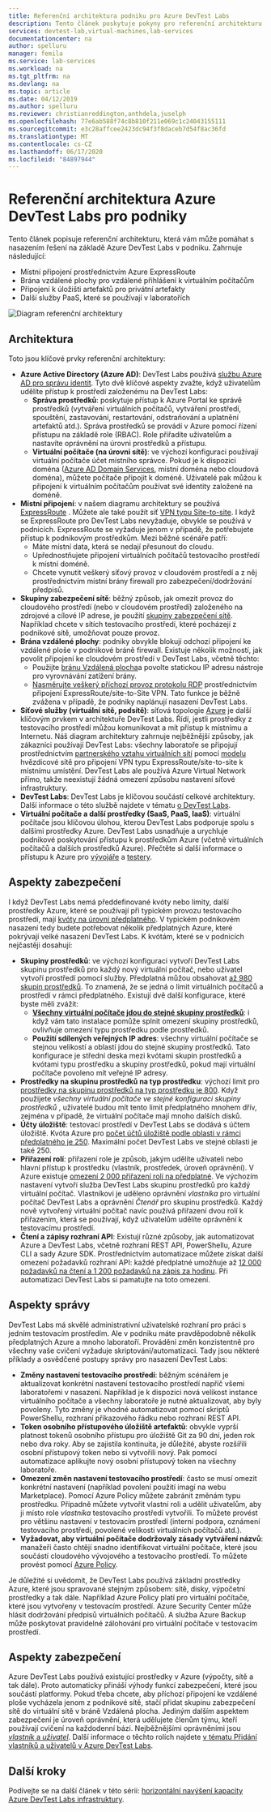 ```yaml
---
title: Referenční architektura podniku pro Azure DevTest Labs
description: Tento článek poskytuje pokyny pro referenční architekturu pro Azure DevTest Labs v podniku.
services: devtest-lab,virtual-machines,lab-services
documentationcenter: na
author: spelluru
manager: femila
ms.service: lab-services
ms.workload: na
ms.tgt_pltfrm: na
ms.devlang: na
ms.topic: article
ms.date: 04/12/2019
ms.author: spelluru
ms.reviewer: christianreddington,anthdela,juselph
ms.openlocfilehash: 77e6ab588f74c8b810f211e069c1c24043155111
ms.sourcegitcommit: e3c28affcee2423dc94f3f8daceb7d54f8ac36fd
ms.translationtype: MT
ms.contentlocale: cs-CZ
ms.lasthandoff: 06/17/2020
ms.locfileid: "84897944"
---
```

# <a name="azure-devtest-labs-reference-architecture-for-enterprises"></a>Referenční architektura Azure DevTest Labs pro podniky
Tento článek popisuje referenční architekturu, která vám může pomáhat s nasazením řešení na základě Azure DevTest Labs v podniku. Zahrnuje následující:
- Místní připojení prostřednictvím Azure ExpressRoute
- Brána vzdálené plochy pro vzdálené přihlášení k virtuálním počítačům
- Připojení k úložišti artefaktů pro privátní artefakty
- Další služby PaaS, které se používají v laboratořích

![Diagram referenční architektury](./media/devtest-lab-reference-architecture/reference-architecture.png)

## <a name="architecture"></a>Architektura
Toto jsou klíčové prvky referenční architektury:

- **Azure Active Directory (Azure AD)**: DevTest Labs používá [službu Azure AD pro správu identit](../active-directory/fundamentals/active-directory-whatis.md). Tyto dvě klíčové aspekty zvažte, když uživatelům udělíte přístup k prostředí založenému na DevTest Labs:
    - **Správa prostředků**: poskytuje přístup k Azure Portal ke správě prostředků (vytváření virtuálních počítačů, vytváření prostředí, spouštění, zastavování, restartování, odstraňování a uplatnění artefaktů atd.). Správa prostředků se provádí v Azure pomocí řízení přístupu na základě role (RBAC). Role přiřadíte uživatelům a nastavíte oprávnění na úrovni prostředků a přístupu.
    - **Virtuální počítače (na úrovni sítě)**: ve výchozí konfiguraci používají virtuální počítače účet místního správce. Pokud je k dispozici doména ([Azure AD Domain Services](../active-directory-domain-services/overview.md), místní doména nebo cloudová doména), můžete počítače připojit k doméně. Uživatelé pak můžou k připojení k virtuálním počítačům používat své identity založené na doméně.
- **Místní připojení**: v našem diagramu architektury se používá [ExpressRoute](../expressroute/expressroute-introduction.md) . Můžete ale také použít síť [VPN typu Site-to-site](../vpn-gateway/vpn-gateway-about-vpn-gateway-settings.md). I když se ExpressRoute pro DevTest Labs nevyžaduje, obvykle se používá v podnicích. ExpressRoute se vyžaduje jenom v případě, že potřebujete přístup k podnikovým prostředkům. Mezi běžné scénáře patří:
    - Máte místní data, která se nedají přesunout do cloudu.
    - Upřednostňujete připojení virtuálních počítačů testovacího prostředí k místní doméně.
    - Chcete vynutit veškerý síťový provoz v cloudovém prostředí a z něj prostřednictvím místní brány firewall pro zabezpečení/dodržování předpisů.
- **Skupiny zabezpečení sítě**: běžný způsob, jak omezit provoz do cloudového prostředí (nebo v cloudovém prostředí) založeného na zdrojové a cílové IP adrese, je použití [skupiny zabezpečení sítě](../virtual-network/security-overview.md). Například chcete v sítích testovacího prostředí, které pocházejí z podnikové sítě, umožňovat pouze provoz.
- **Brána vzdálené plochy**: podniky obvykle blokují odchozí připojení ke vzdálené ploše v podnikové bráně firewall. Existuje několik možností, jak povolit připojení ke cloudovém prostředí v DevTest Labs, včetně těchto:
  - Použijte [bránu Vzdálená plocha](/windows-server/remote/remote-desktop-services/desktop-hosting-logical-architecture)a povolte statickou IP adresu nástroje pro vyrovnávání zatížení brány.
  - [Nasměrujte veškerý příchozí provoz protokolu RDP](../vpn-gateway/vpn-gateway-forced-tunneling-rm.md) prostřednictvím připojení ExpressRoute/site-to-Site VPN. Tato funkce je běžně zvážena v případě, že podniky naplánují nasazení DevTest Labs.
- **Síťové služby (virtuální sítě, podsítě)**: síťová topologie [Azure](../networking/networking-overview.md) je další klíčovým prvkem v architektuře DevTest Labs. Řídí, jestli prostředky z testovacího prostředí můžou komunikovat a mít přístup k místnímu a Internetu. Náš diagram architektury zahrnuje nejběžnější způsoby, jak zákazníci používají DevTest Labs: všechny laboratoře se připojují prostřednictvím [partnerského vztahu virtuálních sítí](../virtual-network/virtual-network-peering-overview.md) pomocí [modelu](/azure/architecture/reference-architectures/hybrid-networking/hub-spoke) hvězdicové sítě pro připojení VPN typu ExpressRoute/site-to-site k místnímu umístění. DevTest Labs ale používá Azure Virtual Network přímo, takže neexistují žádná omezení způsobu nastavení síťové infrastruktury.
- **DevTest Labs**: DevTest Labs je klíčovou součástí celkové architektury. Další informace o této službě najdete v tématu [o DevTest Labs](devtest-lab-overview.md).
- **Virtuální počítače a další prostředky (SaaS, PaaS, IaaS)**: virtuální počítače jsou klíčovou úlohou, kterou DevTest Labs podporuje spolu s dalšími prostředky Azure. DevTest Labs usnadňuje a urychluje podnikové poskytování přístupu k prostředkům Azure (včetně virtuálních počítačů a dalších prostředků Azure). Přečtěte si další informace o přístupu k Azure pro [vývojáře](devtest-lab-developer-lab.md) a [testery](devtest-lab-test-env.md).

## <a name="scalability-considerations"></a>Aspekty zabezpečení
I když DevTest Labs nemá předdefinované kvóty nebo limity, další prostředky Azure, které se používají při typickém provozu testovacího prostředí, mají [kvóty na úrovni předplatného](../azure-resource-manager/management/azure-subscription-service-limits.md). V typickém podnikovém nasazení tedy budete potřebovat několik předplatných Azure, které pokrývají velké nasazení DevTest Labs. K kvótám, které se v podnicích nejčastěji dosahují:

- **Skupiny prostředků**: ve výchozí konfiguraci vytvoří DevTest Labs skupinu prostředků pro každý nový virtuální počítač, nebo uživatel vytvoří prostředí pomocí služby. Předplatná můžou obsahovat [až 980 skupin prostředků](../azure-resource-manager/management/azure-subscription-service-limits.md#subscription-limits). To znamená, že se jedná o limit virtuálních počítačů a prostředí v rámci předplatného. Existují dvě další konfigurace, které byste měli zvážit:
    - **[Všechny virtuální počítače jdou do stejné skupiny prostředků](resource-group-control.md)**: i když vám tato instalace pomůže splnit omezení skupiny prostředků, ovlivňuje omezení typu prostředku podle prostředků.
    - **Použití sdílených veřejných IP adres**: všechny virtuální počítače se stejnou velikostí a oblastí jdou do stejné skupiny prostředků. Tato konfigurace je střední deska mezi kvótami skupin prostředků a kvótami typu prostředku a skupiny prostředků, pokud mají virtuální počítače povoleno mít veřejné IP adresy.
- **Prostředky na skupinu prostředků na typ prostředku**: výchozí limit pro [prostředky na skupinu prostředků na typ prostředku je 800](../azure-resource-manager/management/azure-subscription-service-limits.md#resource-group-limits).  Když použijete *všechny virtuální počítače ve stejné konfiguraci skupiny prostředků* , uživatelé budou mít tento limit předplatného mnohem dřív, zejména v případě, že virtuální počítače mají mnoho dalších disků.
- **Účty úložiště**: testovací prostředí v DevTest Labs se dodává s účtem úložiště. Kvóta Azure pro [počet účtů úložiště podle oblasti v rámci předplatného je 250](../azure-resource-manager/management/azure-subscription-service-limits.md#storage-limits). Maximální počet DevTest Labs ve stejné oblasti je také 250.
- **Přiřazení rolí**: přiřazení role je způsob, jakým udělíte uživateli nebo hlavní přístup k prostředku (vlastník, prostředek, úroveň oprávnění). V Azure existuje [omezení 2 000 přiřazení rolí na předplatné](../azure-resource-manager/management/azure-subscription-service-limits.md#role-based-access-control-limits). Ve výchozím nastavení vytvoří služba DevTest Labs skupinu prostředků pro každý virtuální počítač. Vlastníkovi je uděleno oprávnění *vlastníka* pro virtuální počítač DevTest Labs a oprávnění *Čtenář* pro skupinu prostředků. Každý nově vytvořený virtuální počítač navíc používá přiřazení dvou rolí k přiřazením, která se používají, když uživatelům udělíte oprávnění k testovacímu prostředí.
- **Čtení a zápisy rozhraní API**: Existují různé způsoby, jak automatizovat Azure a DevTest Labs, včetně rozhraní REST API, PowerShellu, Azure CLI a sady Azure SDK. Prostřednictvím automatizace můžete získat další omezení požadavků rozhraní API: každé předplatné umožňuje až [12 000 požadavků na čtení a 1 200 požadavků na zápis za hodinu](../azure-resource-manager/management/request-limits-and-throttling.md). Při automatizaci DevTest Labs si pamatujte na toto omezení.

## <a name="manageability-considerations"></a>Aspekty správy
DevTest Labs má skvělé administrativní uživatelské rozhraní pro práci s jedním testovacím prostředím. Ale v podniku máte pravděpodobně několik předplatných Azure a mnoho laboratoří. Provádění změn konzistentně pro všechny vaše cvičení vyžaduje skriptování/automatizaci. Tady jsou některé příklady a osvědčené postupy správy pro nasazení DevTest Labs:

- **Změny nastavení testovacího prostředí**: běžným scénářem je aktualizovat konkrétní nastavení testovacího prostředí napříč všemi laboratořemi v nasazení. Například je k dispozici nová velikost instance virtuálního počítače a všechny laboratoře je nutné aktualizovat, aby byly povoleny. Tyto změny je vhodné automatizovat pomocí skriptů PowerShellu, rozhraní příkazového řádku nebo rozhraní REST API.  
- **Token osobního přístupového úložiště artefaktů**: obvykle vyprší platnost tokenů osobního přístupu pro úložiště Git za 90 dní, jeden rok nebo dva roky. Aby se zajistila kontinuita, je důležité, abyste rozšířili osobní přístupový token nebo si vytvořili nový. Pak pomocí automatizace aplikujte nový osobní přístupový token na všechny laboratoře.
- **Omezení změn nastavení testovacího prostředí**: často se musí omezit konkrétní nastavení (například povolení použití imagí na webu Marketplace). Pomocí Azure Policy můžete zabránit změnám typu prostředku. Případně můžete vytvořit vlastní roli a udělit uživatelům, aby ji místo role *vlastníka* testovacího prostředí vytvořili. To můžete provést pro většinu nastavení v testovacím prostředí (interní podpora, oznámení testovacího prostředí, povolené velikosti virtuálních počítačů atd.).
- **Vyžadovat, aby virtuální počítače dodržovaly zásady vytváření názvů**: manažeři často chtějí snadno identifikovat virtuální počítače, které jsou součástí cloudového vývojového a testovacího prostředí. To můžete provést pomocí [Azure Policy](https://github.com/Azure/azure-policy/tree/master/samples/TextPatterns/allow-multiple-name-patterns).

Je důležité si uvědomit, že DevTest Labs používá základní prostředky Azure, které jsou spravované stejným způsobem: sítě, disky, výpočetní prostředky a tak dále. Například Azure Policy platí pro virtuální počítače, které jsou vytvořeny v testovacím prostředí. Azure Security Center může hlásit dodržování předpisů virtuálních počítačů. A služba Azure Backup může poskytovat pravidelné zálohování pro virtuální počítače v testovacím prostředí.

## <a name="security-considerations"></a>Aspekty zabezpečení
Azure DevTest Labs používá existující prostředky v Azure (výpočty, sítě a tak dále). Proto automaticky přináší výhody funkcí zabezpečení, které jsou součástí platformy. Pokud třeba chcete, aby příchozí připojení ke vzdálené ploše vycházela jenom z podnikové sítě, stačí přidat skupinu zabezpečení sítě do virtuální sítě v bráně Vzdálená plocha. Jediným dalším aspektem zabezpečení je úroveň oprávnění, která udělujete členům týmu, kteří používají cvičení na každodenní bázi. Nejběžnějšími oprávněními jsou [ *vlastník* a *uživatel*](devtest-lab-add-devtest-user.md). Další informace o těchto rolích najdete [v tématu Přidání vlastníků a uživatelů v Azure DevTest Labs](devtest-lab-add-devtest-user.md).

## <a name="next-steps"></a>Další kroky
Podívejte se na další článek v této sérii: [horizontální navýšení kapacity Azure DevTest Labs infrastruktury](devtest-lab-guidance-scale.md).
